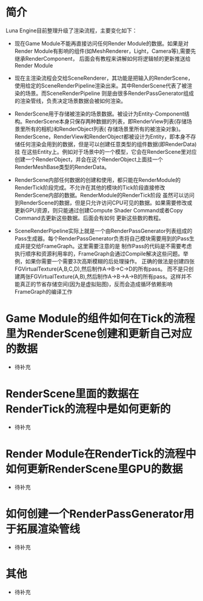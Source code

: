 # 简介

Luna Engine目前整理升级了渲染流程，主要变化如下：

- 现在Game Module不能再直接访问任何Render Module的数据。如果是对Render Module有影响的组件(如MeshRenderer，Light，Camera等),需要先继承RenderComponent，
  后面会有教程来讲解如何将逻辑帧的更新推送给Render Module

- 现在主渲染流程会交给SceneRenderer，其功能是把输入的RenderScene，使用给定的SceneRenderPipeline渲染出来。其中RenderScene代表了被渲染的场景。而SceneRenderPipeline
  则是由很多RenderPassGenerator组成的渲染管线，负责决定场景数据会被如何渲染。

- RenderScene用于存储被渲染的场景数据。被设计为Entity-Component结构。RenderScene本身只保存两种数据的列表，即RenderView列表(存储场景里所有的相机)和RenderObject列表(
  存储场景里所有的被渲染对象)。RenderScene，RenderView和RenderObject都被设计为Entity，即本身不存储任何渲染会用到的数据，但是可以创建任意类型的组件数据(即RenderData)挂
  在这些Entity上。例如对于场景中的一个模型，它会在RenderScene里对应创建一个RenderObject，并会在这个RenderObject上面挂一个RenderMeshBase类型的RenderData。

- RenderScene内部任何数据的创建和使用，都只能在RenderModule的RenderTick阶段完成。不允许在其他的模块的Tick阶段直接修改RenderScene内部的数据。RenderModule的RenderTick阶段
  虽然可以访问到RenderScene的数据，但是只允许访问CPU可见的数据。如果需要修改或更新GPU资源，则只能通过创建Compute Shader Command或者Copy Command去更新这些数据。后面会有如何
  更新这些数的教程。

- SceneRenderPipeline实际上就是一个由RenderPassGenerator列表组成的Pass生成器。每个RenderPassGenerator负责将自己模块需要用到的Pass生成并提交给FrameGraph。这里需要注意的是
  制作Pass的代码是不需要考虑执行顺序和资源利用率的，FrameGraph会通过Compile解决这些问题。举例，如果你需要一个需要3次高斯模糊的后处理操作。
  正确的做法是创建四张FGVirtualTexture(A,B,C,D),然后制作A->B->C->D的所有pass。
  而不是只创建两张FGVirtualTexture(A,B),然后制作A->B->A->B的所有pass。这样并不能真正的节省存储空间(因为是虚拟贴图)，反而会造成循环依赖影响FrameGraph的编译工作
# Game Module的组件如何在Tick的流程里为RenderScene创建和更新自己对应的数据
- 待补充
# RenderScene里面的数据在RenderTick的流程中是如何更新的
- 待补充
# Render Module在RenderTick的流程中如何更新RenderScene里GPU的数据
- 待补充
# 如何创建一个RenderPassGenerator用于拓展渲染管线
- 待补充
# 其他
- 待补充